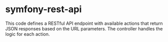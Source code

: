 # symfony-rest-api
This code defines a RESTful API endpoint with available actions that return JSON responses based on the URL parameters. The controller handles the logic for each action.
